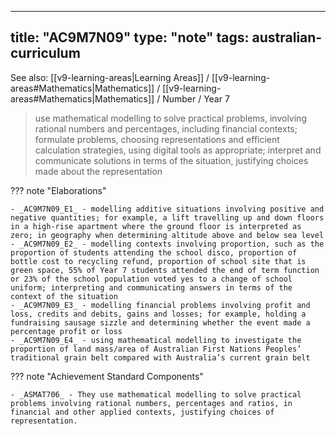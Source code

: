 
---
title: "AC9M7N09"
type: "note"
tags: australian-curriculum
---

See also: [[v9-learning-areas|Learning Areas]] / [[v9-learning-areas#Mathematics|Mathematics]] / [[v9-learning-areas#Mathematics|Mathematics]] / Number / Year 7

> use mathematical modelling to solve practical problems, involving rational numbers and percentages, including financial contexts; formulate problems, choosing representations and efficient calculation strategies, using digital tools as appropriate; interpret and communicate solutions in terms of the situation, justifying choices made about the representation

??? note "Elaborations"

	- _AC9M7N09_E1_ - modelling additive situations involving positive and negative quantities; for example, a lift travelling up and down floors in a high-rise apartment where the ground floor is interpreted as zero; in geography when determining altitude above and below sea level
	- _AC9M7N09_E2_ - modelling contexts involving proportion, such as the proportion of students attending the school disco, proportion of bottle cost to recycling refund, proportion of school site that is green space, 55% of Year 7 students attended the end of term function or 23% of the school population voted yes to a change of school uniform; interpreting and communicating answers in terms of the context of the situation
	- _AC9M7N09_E3_ - modelling financial problems involving profit and loss, credits and debits, gains and losses; for example, holding a fundraising sausage sizzle and determining whether the event made a percentage profit or loss
	- _AC9M7N09_E4_ - using mathematical modelling to investigate the proportion of land mass/area of Australian First Nations Peoples’ traditional grain belt compared with Australia’s current grain belt
??? note "Achievement Standard Components"

	- _ASMAT706_ - They use mathematical modelling to solve practical problems involving rational numbers, percentages and ratios, in financial and other applied contexts, justifying choices of representation.

[//begin]: # "Autogenerated link references for markdown compatibility"
[v9-learning-areas]: ..%2Fv9-learning-areas "Learning Areas"
[//end]: # "Autogenerated link references" 
